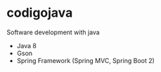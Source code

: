 # codigojava

Software development with java

- Java 8
- Gson
- Spring Framework (Spring MVC, Spring Boot 2)
